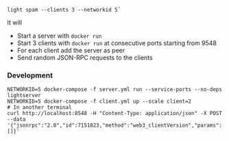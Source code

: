 ```
light spam --clients 3 --networkid 5`
```
It will
- Start a server with `docker run`
- Start 3 clients with `docker run` at consecutive ports starting from 9548
- For each client add the server as peer
- Send random JSON-RPC requests to the clients 

### Development
```
NETWORKID=5 docker-compose -f server.yml run --service-ports --no-deps lightserver
NETWORKID=5 docker-compose -f client.yml up --scale client=2
# In another terminal
curl http://localhost:8548 -H "Content-Type: application/json" -X POST --data '{"jsonrpc":"2.0","id":7151823,"method":"web3_clientVersion","params":[]}'
```